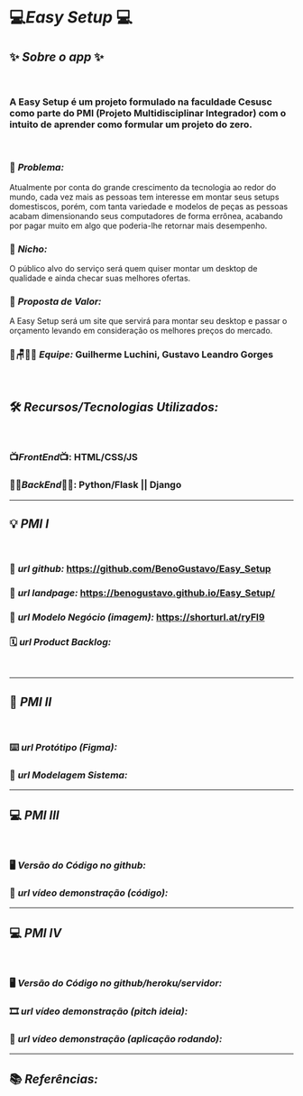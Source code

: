 #  💻*Easy Setup* 💻

## ✨ _*Sobre o app*_ ✨
<br>

### A Easy Setup é um projeto formulado na faculdade Cesusc como parte do PMI (Projeto Multidisciplinar Integrador) com o intuito de aprender como formular um projeto do zero.
<br>

### 🙁 _*Problema:*_ 
Atualmente por conta do grande crescimento da tecnologia ao redor do mundo, cada vez mais as pessoas tem interesse em montar seus setups domestiscos,
porém, com tanta variedade e modelos de peças as pessoas acabam dimensionando seus computadores de forma errônea, acabando por pagar muito em algo que poderia-lhe retornar
mais desempenho.

### 🙂 _*Nicho:*_
 O público alvo do serviço será quem quiser montar um desktop de qualidade e ainda checar suas melhores ofertas.

### 🎁 _*Proposta de Valor:*_ 
A Easy Setup será um site que servirá para montar seu desktop e passar o orçamento levando em consideração os melhores preços do mercado.

### 🤠🪑👩‍💻 _*Equipe:*_ Guilherme Luchini, Gustavo Leandro Gorges
<br>

## 🛠️ _*Recursos/Tecnologias Utilizados:*_ 

<br>

### 📺*FrontEnd*📺: HTML/CSS/JS

### 👩‍💻*BackEnd*👩‍💻: Python/Flask || Django

-------------------
##  💡 *PMI I*
<br>

### 🔗 _*url github:*_ https://github.com/BenoGustavo/Easy_Setup

### 🛬 _*url landpage:*_ https://benogustavo.github.io/Easy_Setup/

### 🤝 _*url Modelo Negócio (imagem):*_ https://shorturl.at/ryFI9

### 🗓️ _*url Product Backlog:*_

<br>

-------------------
##  📲 *PMI II*
<br>

### ⌨️ _*url Protótipo (Figma):*_

### 📝 _*url Modelagem Sistema:*_

-------------------
##  💻 *PMI III*
<br>

### 🖥️ _*Versão do Código no github:*_

### 🎥 _*url vídeo demonstração (código):*_

-------------------
##  💻 *PMI IV*
<br>

### 🖥️ _*Versão do Código no github/heroku/servidor:*_

### 🎞️ _*url vídeo demonstração (pitch ideia):*_

### 🎥 _*url vídeo demonstração (aplicação rodando):*_

-------------------
##  📚 *Referências:*
